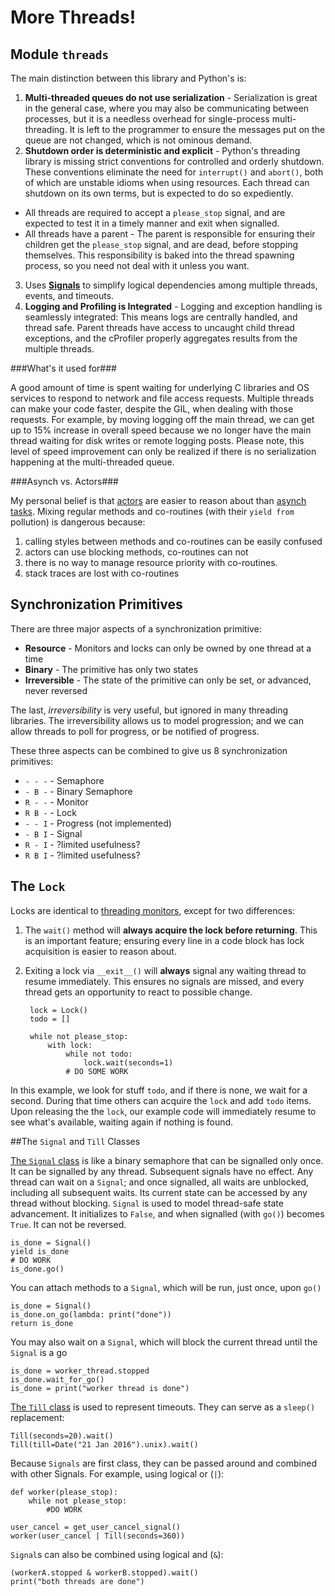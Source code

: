 
More Threads!
=============


Module `threads`
----------------

The main distinction between this library and Python's is:

1. **Multi-threaded queues do not use serialization** - Serialization is 
great in the general case, where you may also be communicating between 
processes, but it is a needless overhead for single-process multi-threading. 
It is left to the programmer to ensure the messages put on the queue are 
not changed, which is not ominous demand.
2. **Shutdown order is deterministic and explicit** - Python's threading 
library is missing strict conventions for controlled and orderly shutdown. 
These conventions eliminate the need for `interrupt()` and `abort()`, both of 
which are unstable idioms when using resources.   Each thread can shutdown on 
its own terms, but is expected to do so expediently.
  * All threads are required to accept a `please_stop` signal, and are 
  expected to test it in a timely manner and exit when signalled.
  * All threads have a parent - The parent is responsible for ensuring their 
  children get the `please_stop` signal, and are dead, before stopping 
  themselves. This responsibility is baked into the thread spawning process, 
  so you need not deal with it unless you want.
3. Uses [**Signals**](#the-signal-and-till-classes) to simplify logical 
dependencies among multiple threads, events, and timeouts.
4. **Logging and Profiling is Integrated** - Logging and exception handling 
is seamlessly integrated: This means logs are centrally handled, and thread 
safe. Parent threads have access to uncaught child thread exceptions, and 
the cProfiler properly aggregates results from the multiple threads.


###What's it used for###

A good amount of time is spent waiting for underlying C libraries and OS
services to respond to network and file access requests. Multiple
threads can make your code faster, despite the GIL, when dealing with those
requests. For example, by moving logging off the main thread, we can get
up to 15% increase in overall speed because we no longer have the main thread
waiting for disk writes or remote logging posts. Please note, this level of
speed improvement can only be realized if there is no serialization happening
at the multi-threaded queue.  

###Asynch vs. Actors###

My personal belief is that [actors](http://en.wikipedia.org/wiki/Actor_model)
are easier to reason about than [asynch tasks](https://docs.python.org/3/library/asyncio-task.html).
Mixing regular methods and co-routines (with their `yield from` pollution) is
dangerous because:

1. calling styles between methods and co-routines can be easily confused
2. actors can use blocking methods, co-routines can not
3. there is no way to manage resource priority with co-routines.
4. stack traces are lost with co-routines

Synchronization Primitives
--------------------------

There are three major aspects of a synchronization primitive:

* **Resource** - Monitors and locks can only be owned by one thread at a time
* **Binary** - The primitive has only two states
* **Irreversible** - The state of the primitive can only be set, or advanced, never reversed

The last, *irreversibility* is very useful, but ignored in many threading
libraries. The irreversibility allows us to model progression; and
we can allow threads to poll for progress, or be notified of progress. 

These three aspects can be combined to give us 8 synchronization primitives:

* `- - -` - Semaphore
* `- B -` - Binary Semaphore
* `R - -` - Monitor
* `R B -` - Lock
* `- - I` - Progress (not implemented)
* `- B I` - Signal
* `R - I` - ?limited usefulness?
* `R B I` - ?limited usefulness?

## The `Lock`

Locks are identical to [threading monitors](https://en.wikipedia.org/wiki/Monitor_(synchronization)), except for two differences: 

1. The `wait()` method will **always acquire the lock before returning**. This is an important feature; ensuring every line in a code block has  lock acquisition is easier to reason about.
2. Exiting a lock via `__exit__()` will **always** signal any waiting thread to resume immediately. This ensures no signals are missed, and every thread gets an opportunity to react to possible change.  

		lock = Lock()
		todo = []

		while not please_stop:
			with lock:
				while not todo:
					lock.wait(seconds=1)
				# DO SOME WORK
	
In this example, we look for stuff `todo`, and if there is none, we wait for a second. During that time others can acquire the `lock` and add `todo` items. Upon releasing the the `lock`, our example code will immediately resume to see what's available, waiting again if nothing is found.


##The `Signal` and `Till` Classes

[The `Signal` class](https://github.com/klahnakoski/pyLibrary/blob/dev/pyLibrary/thread/signal.py) is like a binary semaphore that can be signalled only once. It can be signalled by any thread. Subsequent signals have no effect. Any thread can wait on a `Signal`; and once signalled, all waits are unblocked, including all subsequent waits. Its current state can be accessed by any thread without blocking. `Signal` is used to model thread-safe state advancement. It initializes to `False`, and when signalled (with `go()`) becomes `True`.  It can not be reversed.  

	is_done = Signal()
	yield is_done
	# DO WORK
	is_done.go()

You can attach methods to a `Signal`, which will be run, just once, upon `go()`

	is_done = Signal()
	is_done.on_go(lambda: print("done"))
	return is_done

You may also wait on a `Signal`, which will block the current thread until the `Signal` is a go

	is_done = worker_thread.stopped
	is_done.wait_for_go()
	is_done = print("worker thread is done")

[The `Till` class](https://github.com/klahnakoski/pyLibrary/blob/dev/pyLibrary/thread/till.py) is used to represent timeouts. They can serve as a `sleep()` replacement: 

	Till(seconds=20).wait()
	Till(till=Date("21 Jan 2016").unix).wait()

Because `Signals` are first class, they can be passed around and combined with other Signals. For example, using logical or (`|`):

	def worker(please_stop):
		while not please_stop:
			#DO WORK 

	user_cancel = get_user_cancel_signal()
	worker(user_cancel | Till(seconds=360))

`Signal`s can also be combined using logical and (`&`):

	(workerA.stopped & workerB.stopped).wait()
	print("both threads are done")

